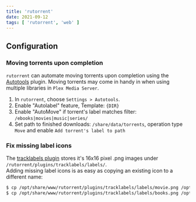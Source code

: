 ```yaml
---
title: 'rutorrent'
date: 2021-09-12
tags: [ 'rutorrent', 'web' ]
---
```


## Configuration

### Moving torrents upon completion

`rutorrent` can automate moving torrents upon completion using the
[Autotools](https://github.com/Novik/ruTorrent/wiki/PluginAutotools) plugin.
Moving torrents may come in handy in when using multiple libraries in
`Plex Media Server`.

1. In `rutorrent`, choose `Settings > Autotools`.
2. Enable "Autolabel" feature, Template: `{DIR}`
3. Enable "AutoMove" if torrent's label matches filter:
`/ebooks|movies|music|series/`
4. Set path to finished downloads: `/share/data/torrents`, operation type `Move`
and enable `Add torrent's label to path`

### Fix missing label icons

The [tracklabels plugin](https://github.com/Novik/ruTorrent/tree/master/plugins/tracklabels)
stores it's 16x16 pixel .png images under `/rutorrent/plugins/tracklabels/labels/`.  
Adding missing label icons is as easy as copying an existing icon to a different
name:

```bash
$ cp /opt/share/www/rutorrent/plugins/tracklabels/labels/movie.png /opt/share/www/rutorrent/plugins/tracklabels/labels/movies.png
$ cp /opt/share/www/rutorrent/plugins/tracklabels/labels/books.png /opt/share/www/rutorrent/plugins/tracklabels/labels/ebooks.png
```
